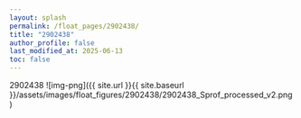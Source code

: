 ```yaml
---
layout: splash
permalink: /float_pages/2902438/
title: "2902438"
author_profile: false
last_modified_at: 2025-06-13
toc: false
---
```

 
2902438
![img-png]({{ site.url }}{{ site.baseurl }}/assets/images/float_figures/2902438/2902438_Sprof_processed_v2.png)